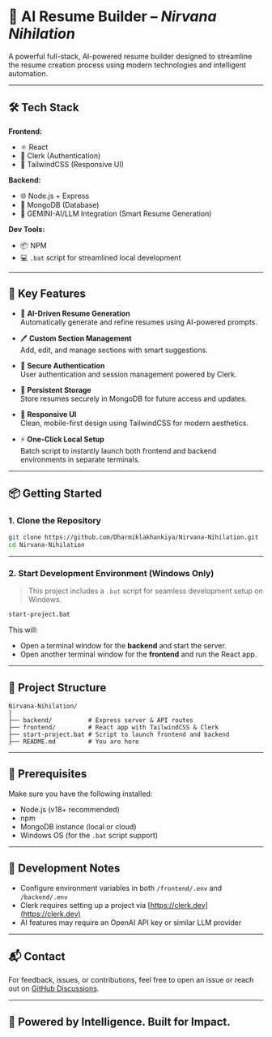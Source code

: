 # 🧠 AI Resume Builder – *Nirvana Nihilation*

A powerful full-stack, AI-powered resume builder designed to streamline the resume creation process using modern technologies and intelligent automation.

---

## 🛠️ Tech Stack

**Frontend:**  
- ⚛️ React  
- 🔐 Clerk (Authentication)  
- 🎨 TailwindCSS (Responsive UI)

**Backend:**  
- 🌐 Node.js + Express  
- 🍃 MongoDB (Database)  
- 🤖 GEMINI-AI/LLM Integration (Smart Resume Generation)

**Dev Tools:**  
- 📦 NPM  
- 💻 `.bat` script for streamlined local development

---

## 🚀 Key Features

- 🧠 **AI-Driven Resume Generation**  
  Automatically generate and refine resumes using AI-powered prompts.

- 🖊️ **Custom Section Management**  
  Add, edit, and manage sections with smart suggestions.

- 🔐 **Secure Authentication**  
  User authentication and session management powered by Clerk.

- 💾 **Persistent Storage**  
  Store resumes securely in MongoDB for future access and updates.

- 📱 **Responsive UI**  
  Clean, mobile-first design using TailwindCSS for modern aesthetics.

- ⚡ **One-Click Local Setup**  
  Batch script to instantly launch both frontend and backend environments in separate terminals.

---

## 📦 Getting Started

### 1. Clone the Repository

```bash
git clone https://github.com/Dharmiklakhankiya/Nirvana-Nihilation.git
cd Nirvana-Nihilation
```

---

### 2. Start Development Environment (Windows Only)

> This project includes a `.bat` script for seamless development setup on Windows.

```bash
start-project.bat
```

This will:
- Open a terminal window for the **backend** and start the server.
- Open another terminal window for the **frontend** and run the React app.

---

## 📁 Project Structure

```text
Nirvana-Nihilation/
│
├── backend/          # Express server & API routes
├── frontend/         # React app with TailwindCSS & Clerk
├── start-project.bat # Script to launch frontend and backend
├── README.md         # You are here
```

---

## 🔧 Prerequisites

Make sure you have the following installed:

- Node.js (v18+ recommended)
- npm
- MongoDB instance (local or cloud)
- Windows OS (for the `.bat` script support)

---

## 🧪 Development Notes

- Configure environment variables in both `/frontend/.env` and `/backend/.env`
- Clerk requires setting up a project via [https://clerk.dev](https://clerk.dev)
- AI features may require an OpenAI API key or similar LLM provider

---

## 📬 Contact

For feedback, issues, or contributions, feel free to open an issue or reach out on [GitHub Discussions](https://github.com/Dharmiklakhankiya/Nirvana-Nihilation/discussions).

---

## 🧠 Powered by Intelligence. Built for Impact.
